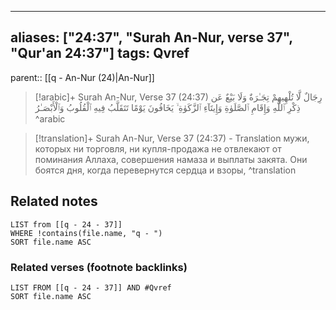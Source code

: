 
---
aliases: ["24:37", "Surah An-Nur, verse 37", "Qur'an 24:37"]
tags: Qvref
---

parent:: [[q - An-Nur (24)|An-Nur]]

> [!arabic]+ Surah An-Nur, Verse 37 (24:37)
> <span class="quran-arabic">رِجَالٌ لَّا تُلْهِيهِمْ تِجَـٰرَةٌ وَلَا بَيْعٌ عَن ذِكْرِ ٱللَّهِ وَإِقَامِ ٱلصَّلَوٰةِ وَإِيتَآءِ ٱلزَّكَوٰةِ ۙ يَخَافُونَ يَوْمًا تَتَقَلَّبُ فِيهِ ٱلْقُلُوبُ وَٱلْأَبْصَـٰرُ</span>
^arabic

> [!translation]+ Surah An-Nur, Verse 37 (24:37) - Translation
> мужи, которых ни торговля, ни купля-продажа не отвлекают от поминания Аллаха, совершения намаза и выплаты закята. Они боятся дня, когда перевернутся сердца и взоры,
^translation



## Related notes
```dataview
LIST from [[q - 24 - 37]]
WHERE !contains(file.name, "q - ")
SORT file.name ASC
```

### Related verses (footnote backlinks)
```dataview
LIST FROM [[q - 24 - 37]] AND #Qvref
SORT file.name ASC
```

